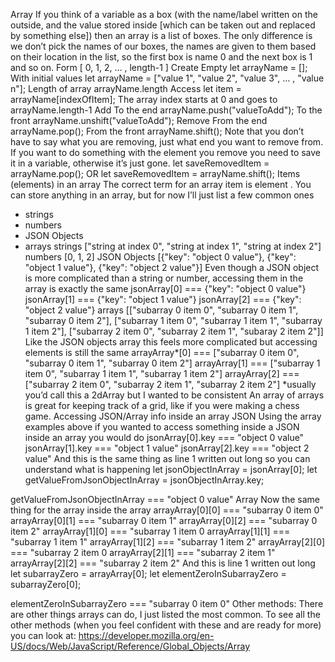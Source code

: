 Array
If you think of a variable as a box (with the name/label written on the outside, and the value stored inside [which can be taken out and replaced by something else]) then an array is a list of boxes.  The only difference is we don’t pick the names of our boxes, the names are given to them based on their location in the list, so the first box is name 0 and the next box is 1 and so on.
Form
[ 0, 1, 2, ... , length-1 ]
Create
Empty
let arrayName = [];
With initial values
let arrayName = ["value 1", "value 2", "value 3", ... , "value n"];
Length of array
arrayName.length
Access
let item = arrayName[indexOfItem];
The array index starts at 0 and goes to arrayName.length-1 
Add
To the end
arrayName.push("valueToAdd");
To the front
arrayName.unshift("valueToAdd");
Remove
From the end
arrayName.pop();
From the front
arrayName.shift();
Note that you don’t have to say what you are removing, just what end you want to remove from.  If you want to do something with the element you remove you need to save it in a variable, otherwise it’s just gone.
let saveRemovedItem = arrayName.pop();
   OR
let saveRemovedItem = arrayName.shift();
Items (elements) in an array
The correct term for an array item is element .  You can store anything in an array, but for now I’ll just list a few common ones
 - strings
 - numbers
 - JSON Objects
 - arrays
strings
["string at index 0", "string at index 1", "string at index 2"]
numbers
[0, 1, 2]
JSON Objects
[{"key": "object 0 value"}, {"key": "object 1 value"}, {"key": "object 2 value"}]
Even though a JSON object is more complicated than a string or number, accessing them in the array is exactly the same
jsonArray[0] === {"key": "object 0 value"}
jsonArray[1] === {"key": "object 1 value"}
jsonArray[2] === {"key": "object 2 value"}
arrays
[["subarray 0 item 0", "subarray 0 item 1", "subarray 0 item 2"], ["subarray 1 item 0", "subarray 1 item 1", "subarray 1 item 2"], ["subarray 2 item 0", "subarray 2 item 1", "subaray 2 item 2"]]
Like the JSON objects array this feels more complicated but accessing elements is still the same
arrayArray*[0] === ["subarray 0 item 0", "subarray 0 item 1", "subarray 0 item 2"]
arrayArray[1] === ["subarray 1 item 0", "subarray 1 item 1", "subarray 1 item 2"]
arrayArray[2] === ["subarray 2 item 0", "subarray 2 item 1", "subarray 2 item 2"]
*usually you’d call this a 2dArray but I wanted to be consistent
An array of arrays is great for keeping track of a grid, like if you were making a chess game.
Accessing JSON/Array info inside an array
JSON
Using the array examples above if you wanted to access something inside a JSON inside an array you would do
jsonArray[0].key === "object 0 value"
jsonArray[1].key === "object 1 value"
jsonArray[2].key === "object 2 value"
And this is the same thing as line 1 written out long so you can understand what is happening
let jsonObjectInArray = jsonArray[0];
let getValueFromJsonObjectInArray = jsonObjectInArray.key;

getValueFromJsonObjectInArray === "object 0 value"
Array
Now the same thing for the array inside the array
arrayArray[0][0] === "subarray 0 item 0"
arrayArray[0][1] === "subarray 0 item 1"
arrayArray[0][2] === "subarray 0 item 2"
arrayArray[1][0] === "subarray 1 item 0
arrayArray[1][1] === "subarray 1 item 1"
arrayArray[1][2] === "subarray 1 item 2"
arrayArray[2][0] === "subarray 2 item 0
arrayArray[2][1] === "subarray 2 item 1"
arrayArray[2][2] === "subarray 2 item 2"
And this is line 1 written out long
let subarrayZero = arrayArray[0];
let elementZeroInSubarrayZero = subarrayZero[0];

elementZeroInSubarrayZero === "subarray 0 item 0"
Other methods:
There are other things arrays can do, I just listed the most common.  To see all the other methods (when you feel confident with these and are ready for more) you can look at: https://developer.mozilla.org/en-US/docs/Web/JavaScript/Reference/Global_Objects/Array
